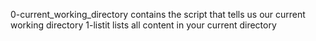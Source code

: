 0-current_working_directory contains the script that tells us our current working directory
1-listit lists all content in your current directory
